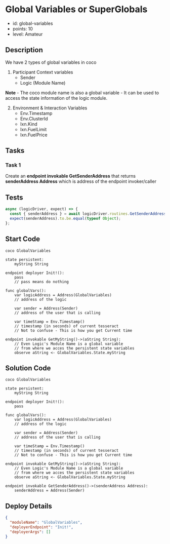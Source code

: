 # Global Variables or SuperGlobals

- id: global-variables
- points: 10
- level: Amateur

## Description

We have 2 types of global variables in coco

1. Participant Context variables
   - Sender
   - Logic (Module Name)

**Note** - The coco module name is also a global variable - It can be used to access the state information of the logic module.

2. Environment & Interaction Variables
   - Env.Timestamp
   - Env.ClusterId
   - Ixn.Kind
   - Ixn.FuelLimit
   - Ixn.FuelPrice

## Tasks

### Task 1

Create an **endpoint invokable GetSenderAddress** that returns **senderAddress Address** which is address of the endpoint invoker/caller

## Tests

```javascript
async (logicDriver, expect) => {
  const { senderAddress } = await logicDriver.routines.GetSenderAddress();
  expect(senderAddress).to.be.equal(typeof Object);
};
```

## Start Code

```cocolang
coco GlobalVariables

state persistent:
    myString String

endpoint deployer Init!():
    pass
    // pass means do nothing

func globalVars():
    var logicAddress = Address(GlobalVariables)
    // address of the logic

    var sender = Address(Sender)
    // address of the user that is calling

    var timeStamp = Env.Timestamp()
    // timestamp (in seconds) of current tesseract
    // Not to confuse - This is how you get Current time

endpoint invokable GetMyString()->(aString String):
    // Even Logic's Module Name is a global variable
    // from where we acces the persistent state variables
    observe aString <- GlobalVariables.State.myString
```

## Solution Code

```cocolang
coco GlobalVariables

state persistent:
    myString String

endpoint deployer Init!():
    pass

func globalVars():
    var logicAddress = Address(GlobalVariables)
    // address of the logic

    var sender = Address(Sender)
    // address of the user that is calling

    var timeStamp = Env.Timestamp()
    // timestamp (in seconds) of current tesseract
    // Not to confuse - This is how you get Current time

endpoint invokable GetMyString()->(aString String):
    // Even Logic's Module Name is a global variable
    // from where we acces the persistent state variables
    observe aString <- GlobalVariables.State.myString

endpoint invokable GetSenderAddress()->(senderAddress Address):
    senderAddress = Address(Sender)
```

## Deploy Details

```json
{
  "moduleName": "GlobalVariables",
  "deployerEndpoint": "Init!",
  "deployerArgs": []
}
```
